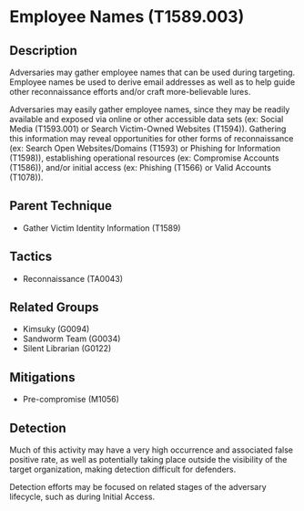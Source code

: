 # Employee Names (T1589.003)

## Description
Adversaries may gather employee names that can be used during targeting. Employee names be used to derive email addresses as well as to help guide other reconnaissance efforts and/or craft more-believable lures.

Adversaries may easily gather employee names, since they may be readily available and exposed via online or other accessible data sets (ex: Social Media (T1593.001) or Search Victim-Owned Websites (T1594)). Gathering this information may reveal opportunities for other forms of reconnaissance (ex: Search Open Websites/Domains (T1593) or Phishing for Information (T1598)), establishing operational resources (ex: Compromise Accounts (T1586)), and/or initial access (ex: Phishing (T1566) or Valid Accounts (T1078)).

## Parent Technique
- Gather Victim Identity Information (T1589)

## Tactics
- Reconnaissance (TA0043)

## Related Groups
- Kimsuky (G0094)
- Sandworm Team (G0034)
- Silent Librarian (G0122)

## Mitigations
- Pre-compromise (M1056)

## Detection
Much of this activity may have a very high occurrence and associated false positive rate, as well as potentially taking place outside the visibility of the target organization, making detection difficult for defenders.

Detection efforts may be focused on related stages of the adversary lifecycle, such as during Initial Access.

